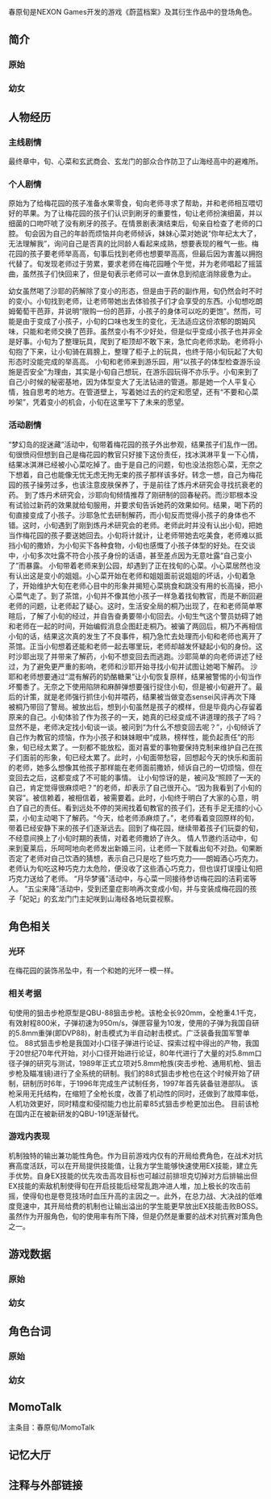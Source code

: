 春原旬是NEXON Games开发的游戏《蔚蓝档案》及其衍生作品中的登场角色。

## 简介

### 原始

### 幼女

## 人物经历

### 主线剧情
最终章中，旬、心菜和玄武商会、玄龙门的部众合作防卫了山海经高中的避难所。

### 个人剧情
原始为了给梅花园的孩子准备水果零食，旬向老师寻求了帮助，并和老师相互喂切好的苹果。为了让梅花园的孩子们认识到刷牙的重要性，旬让老师扮演细菌，并以细菌的口吻吓唬了没有刷牙的孩子。在情景剧表演结束后，旬亲自检查了老师的口腔。
旬会因为自己的年龄而烦恼并向老师倾诉，妹妹心菜对她说“你年纪太大了，无法理解我”，询问自己是否真的比同龄人看起来成熟，想要表现的稚气一些。梅花园的孩子要老师举高高，旬事后找到老师也想要举高高，但最后因为害羞以拥抱代替了。旬发现老师过于劳累，要求老师在梅花园睡个午觉，并为老师唱起了摇篮曲，虽然孩子们快回来了，但是旬表示老师可以一直休息到彻底消除疲惫为止。

幼女虽然喝了沙耶的药解除了变小的形态，但是由于药的副作用，旬仍然会时不时的变小。小旬找到老师，让老师带她出去体验孩子们才会享受的东西。小旬想吃朗姆葡萄干芭菲，并说明“限购一份的芭菲，小孩子的身体可以吃的更饱”。然而，可能是由于变成了小孩子，小旬的口味也发生的变化，无法适应这份浓郁的朗姆风味，只能和老师交换了芭菲。虽然变小有不少好处，但是似乎变成小孩子也并非全是好事。小旬为了整理玩具，爬到了柜顶却不敢下来，急忙向老师求助。老师将小旬抱了下来，让小旬骑在肩膀上，整理了柜子上的玩具，也终于陪小旬玩起了大旬形态时没能完成的举高高。
小旬和老师来到游乐园，用“以孩子的体型检查游乐设施是否安全”为理由，其实是小旬自己想玩，在游乐园玩得不亦乐乎。小旬来到了自己小时候的秘密基地，因为体型变大了无法钻进的管道。那是她一个人平复心情，独自思考的地方。在管道壁上，写着她过去的约定和愿望，还有“不要和心菜吵架”，凭着变小的机会，小旬在这里写下了未来的愿望。

### 活动剧情
“梦幻岛的捉迷藏”活动中，旬带着梅花园的孩子外出参观，结果孩子们乱作一团。旬很愤闷但想到自己是梅花园的教官只好接下这份责任，找冰淇淋平复一下心情，结果冰淇淋已经被小心菜吃掉了。由于是自己的问题，旬也没法抱怨心菜，无奈之下想着，自己也能像无忧无虑无拘无束的孩子那样该多好。转念一想，自己为梅花园的孩子操劳过多，也该注意皮肤保养了，于是前往了炼丹术研究会寻找抗衰老的药。
到了炼丹术研究会，沙耶向旬倾情推荐了刚研制的回春秘药。而沙耶根本没有试验过新药的效果就给旬服用，并要求旬告诉她药的效果如何。结果，喝下药的旬直接变成了小孩子。沙耶急忙去研制解药，而小旬反而觉得小孩子的身体也不错。这时，小旬遇到了刚到炼丹术研究会的老师。老师此时并没有认出小旬，把她当作梅花园的孩子要送她回去。小旬将计就计，让老师带她去吃美食，老师难以抵挡小旬的撒娇，为小旬买下各种食物，小旬也感慨了小孩子体型的好处。在交谈中，小旬多次吐露不符合小孩子身份的话语，甚至差点因为无意吐露“自己变小了”而暴露。
小旬带着老师来到公园，却遇到了正在找旬的心菜。小心菜居然也没有认出这是变小的姐姐。小心菜开始在老师和姐姐面前说姐姐的坏话，小旬着急了，开始维护大旬在老师心目中的形象并揭短心菜挑食和跳没有用的长高操，把小心菜气走了。到了茶馆，小旬并不像其他小孩子一样急着找旬教官，而是不断回避老师的问题，让老师起了疑心。这时，生活安全局的桐乃出现了，在和老师简单寒暄后，了解了小旬的经过，并自告奋勇要带小旬回去。小旬生气这个警员妨碍了她和老师在一起的时间，开始编假消息企图赶走桐乃。被骗了两回后，桐乃不再相信小旬的话，结果这次真的发生了不良事件，桐乃急忙去处理而小旬和老师也离开了茶馆。正当小旬想着还能和老师一起去哪里玩，老师却越发怀疑起小旬的身份。这时沙耶出现了并带来了解药，小旬不想变回去而逃跑。沙耶简单的向老师讲述了经过，为了避免更严重的影响，老师和沙耶开始寻找小旬并试图让她喝下解药。
沙耶和老师想要通过“混有解药的奶酪糖果”让小旬恢复原样，结果被警惕的小旬当作坏蜀黍了。无奈之下使用陷阱和麻醉弹想要强行捉住小旬，但是被小旬避开了。最后的计策，就是老师强行抓住小旬并喂药，结果被当做变态sensei风评再次下降被桐乃带回了警局。被放出后，想到小旬虽然是孩子的模样，但是毕竟内心存留着原来的自己。小旬体验了作为孩子的一天，她真的已经变成不讲道理的孩子了吗？显然不是，老师决定找小旬谈一谈。被问到“为什么不想变回去呢？”，小旬倾诉了自己作为教官的烦恼，作为小孩子和妹妹眼中“成熟，榜样性，能负起责任”的形象，旬已经太累了。一刻都不能放松，面对喜爱的事物要保持克制来维护自己在孩子们面前的形象，旬已经太累了。此时，小旬面带愁容，回想起今天的快乐和面前的老师，她多么想像其他孩子那样能在老师面前撒娇，倾诉自己的一切烦恼，但在变回去之后，这都变成了不可能的事情。
让小旬惊讶的是，被问及“照顾了一天的自己，肯定觉得很麻烦吧？”的老师，却表示了自己很开心。“因为我看到了小旬的笑容”。被信赖着，被相信着，被需要着。此时，小旬终于明白了大家的心意，明白了自己的责任。看到远处不停的哭闹找着旬教官的孩子们，还有手足无措的小心菜，小旬主动喝下了解药。“今天，给老师添麻烦了。”，老师看着变回原样的旬，带着已经安静下来的孩子们逐渐远去。回到了梅花园，继续带着孩子们玩耍的旬，不经意间换上了小旬时期的表情，对着老师撒娇了许久。
情人节邀约活动中，旬来到夏莱后，乐呵呵地向老师发出新婚三问，让老师一下就看出旬不对劲。旬果断否定了老师对自己饮酒的猜想，表示自己只是吃了些巧克力——朗姆酒心巧克力。老师认为旬吃这种巧克力太危险，便没收了这些酒心巧克力，但也误打误撞让旬把巧克力送给了老师。
“月华梦骚”活动中，与心菜一同接待参访梅花园的洁莉诺等人。
“五尘来降”活动中，受到还童症影响再次变成小旬，并与变装成梅花园的孩子「妃妃」的玄龙门门主妃咲到山海经各地玩耍视察。

## 角色相关

### 光环
在梅花园的装饰吊坠中，有一个和她的光环一模一样。

### 相关考据

旬使用的狙击步枪原型是QBU-88狙击步枪。该枪全长920mm，全枪重4.1千克，有效射程800米，子弹初速为950m/s，弹匣容量为10发，使用的子弹为我国自研的5.8mm重弹(即DVP88)，射击模式为半自动射击模式。广泛装备我国军警单位。
88式狙击步枪是我国对小口径子弹进行论证、探索过程中得出的产物，我国于20世纪70年代开始，对小口径开始进行论证，80年代进行了大量的对5.8mm口径子弹的研究与测试，1989年正式立项对5.8mm枪族(突击步枪、通用机枪、狙击步枪及瞄准镜)进行了全系统的研制。我们的88式狙击步枪也在这个时候开始了研制，研制历时6年，于1996年完成生产试制任务，1997年首先装备驻港部队。
该枪采用无托结构，在缩短了全枪长度，改善了机动性的同时，还做到了故障率低，人机功效更好，同时精度和侵彻能力也比前辈85式狙击步枪更加出色。
目前该枪在国内正在被新研发的QBU-191逐渐替代。

### 游戏内表现
机制独特的输出兼功能性角色。作为目前游戏内仅有的开局给费角色，在战术对抗赛高度活跃，可以在开局提供技能值，让我方学生能够快速使用EX技能，建立先手优势。自身EX技能的优先攻击高攻目标也可越过前排坦克切掉对方后排输出但EX技能的索敌机制使得旬在开启技能后经常乱跑冲进人堆，加上极长的攻击前摇，使得旬也是卷竞技场时血压升高的主因之一。此外，在总力战、大决战的低难度竞速中，其开局给费的机制也让输出溢出的学生能更早放出EX技能击败BOSS。虽然作为开服角色，旬的使用率有所下降，但是仍然是重要的战术对抗赛对策角色之一。

## 游戏数据

### 原始

### 幼女

## 角色台词

### 原始

### 幼女

## MomoTalk
主条目：春原旬/MomoTalk

## 记忆大厅

		

## 注释与外部链接